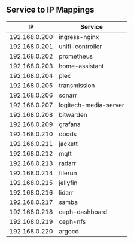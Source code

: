 ## Service to IP Mappings

| IP            | Service              |
|---------------|----------------------|
| 192.168.0.200 |ingress-nginx         |
| 192.168.0.201 |unifi-controller      |
| 192.168.0.202 |prometheus            |
| 192.168.0.203 |home-assistant        |
| 192.168.0.204 |plex                  |
| 192.168.0.205 |transmission          |
| 192.168.0.206 |sonarr                |
| 192.168.0.207 |logitech-media-server |
| 192.168.0.208 |bitwarden             |
| 192.168.0.209 |grafana               |
| 192.168.0.210 |doods                 |
| 192.168.0.211 |jackett               |
| 192.168.0.212 |mqtt                  |
| 192.168.0.213 |radarr                |
| 192.168.0.214 |filerun               |
| 192.168.0.215 |jellyfin              |
| 192.168.0.216 |lidarr                |
| 192.168.0.217 |samba                 |
| 192.168.0.218 |ceph-dashboard        |
| 192.168.0.219 |ceph-nfs              |
| 192.168.0.220 |argocd                |